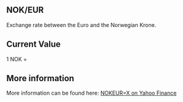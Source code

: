 ## NOK/EUR

Exchange rate between the Euro and the Norwegian Krone.

## Current Value

1 NOK = <Value topic="finance/stock-exchange/currency/NOK/EUR" decimals="3" unit="EUR"/>

## More information

More information can be found here: [NOKEUR=X on Yahoo Finance](https://finance.yahoo.com/quote/NOKEUR=X/)
